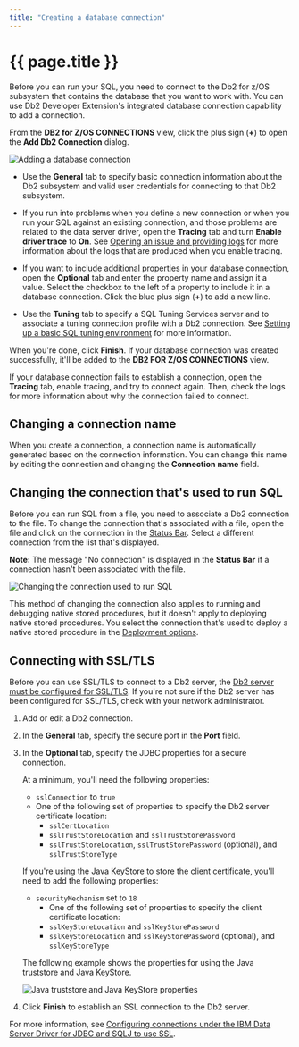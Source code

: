 ```yaml
---
title: "Creating a database connection"
---
```


# {{ page.title }}

Before you can run your SQL, you need to connect to the Db2 for z/OS subsystem that contains the database that you want to work with. You can use Db2 Developer Extension's integrated database connection capability to add a connection.

From the **DB2 for Z/OS CONNECTIONS** view, click the plus sign (**+**) to open the **Add Db2 Connection** dialog.

![Adding a database connection]({{site.baseurl}}/assets/images/db2-connection-add-connection.png)

- Use the **General** tab to specify basic connection information about the Db2 subsystem and valid user credentials for connecting to that Db2 subsystem.

- If you run into problems when you define a new connection or when you run your SQL against an existing connection, and those problems are related to the data server driver, open the **Tracing** tab and turn **Enable driver trace** to **On**. See [Opening an issue and providing logs]({{site.baseurl}}/docs/troubleshooting/opening-an-issue-and-providing-logs.html) for more information about the logs that are produced when you enable tracing.

- If you want to include [additional properties](https://www.ibm.com/support/knowledgecenter/SSEPEK_13.0.0/java/src/tpc/imjcc_r0052607.html) in your database connection, open the **Optional** tab and enter the property name and assign it a value. Select the checkbox to the left of a property to include it in a database connection. Click the blue plus sign (**+**) to add a new line.

- Use the **Tuning** tab to specify a SQL Tuning Services server and to associate a tuning connection profile with a Db2 connection. See [Setting up a basic SQL tuning environment]({{site.baseurl}}/docs/tuning-sql-queries/setting-up-a-basic-tuning-environment.html) for more information.

When you're done, click **Finish**. If your database connection was created successfully, it'll be added to the **DB2 FOR Z/OS CONNECTIONS**  view. 

If your database connection fails to establish a connection, open the **Tracing** tab, enable tracing, and try to connect again. Then, check the logs for more information about why the connection failed to connect.

## Changing a connection name

When you create a connection, a connection name is automatically generated based on the connection information. You can change this name by editing the connection and changing the **Connection name** field.

## Changing the connection that's used to run SQL

Before you can run SQL from a file, you need to associate a Db2 connection to the file. To change the connection that's associated with a file, open the file and click on the connection in the [Status Bar](https://code.visualstudio.com/docs/getstarted/userinterface). Select a different connection from the list that's displayed.

**Note:** The message "No connection" is displayed in the **Status Bar** if a connection hasn't been associated with the file.

![Changing the connection used to run SQL]({{site.baseurl}}/assets/images/db2-connection-change-connection.gif)

This method of changing the connection also applies to running and debugging native stored procedures, but it doesn't apply to deploying native stored procedures. You select the connection that's used to deploy a native stored procedure in the [Deployment options]({{site.baseurl}}/docs/working-with-stored-procedures/deploying-running-and-debugging-stored-procedures-basics.html#deploying-a-stored-procedure).

## Connecting with SSL/TLS

Before you can use SSL/TLS to connect to a Db2 server, the [Db2 server must be configured for SSL/TLS](https://www.ibm.com/docs/en/db2-for-zos/13?topic=pdter-encrypting-your-data-secure-socket-layer-ssl-support). If you're not sure if the Db2 server has been configured for SSL/TLS, check with your network administrator.

1. Add or edit a Db2 connection.
2. In the **General** tab, specify the secure port in the **Port** field.
3. In the **Optional** tab, specify the JDBC properties for a secure connection.

   At a minimum, you'll need the following properties:

   - `sslConnection` to `true`
   - One of the following set of properties to specify the Db2 server certificate location:
      - `sslCertLocation`
      - `sslTrustStoreLocation` and `sslTrustStorePassword`
      - `sslTrustStoreLocation`, `sslTrustStorePassword` (optional), and `sslTrustStoreType`

   If you're using the Java KeyStore to store the client certificate, you'll need to add the following properties:

   - `securityMechanism` set to `18`
     - One of the following set of properties to specify the client certificate location:
     - `sslKeyStoreLocation` and `sslKeyStorePassword`
     - `sslKeyStoreLocation` and `sslKeyStorePassword` (optional), and `sslKeyStoreType`

   The following example shows the properties for using the Java truststore and Java KeyStore.

   ![Java truststore and Java KeyStore properties]({{site.baseurl}}/assets/images/db2-connection-ssl-tls.png)

4. Click **Finish** to establish an SSL connection to the Db2 server.

For more information, see [Configuring connections under the IBM Data Server Driver for JDBC and SQLJ to use SSL](https://www.ibm.com/docs/en/db2-for-zos/13?topic=dsdjsss-configuring-connections-under-data-server-driver-jdbc-sqlj-use-ssl).
